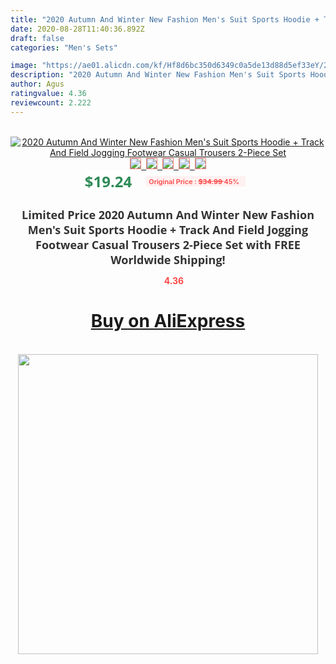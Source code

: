 ```yaml
---
title: "2020 Autumn And Winter New Fashion Men's Suit Sports Hoodie + Track And Field Jogging Footwear Casual Trousers 2-Piece Set"
date: 2020-08-28T11:40:36.892Z
draft: false
categories: "Men's Sets"

image: "https://ae01.alicdn.com/kf/Hf8d6bc350d6349c0a5de13d88d5ef33eY/2020-Autumn-And-Winter-New-Fashion-Men-s-Suit-Sports-Hoodie-Track-And-Field-Jogging-Footwear.jpg"
description: "2020 Autumn And Winter New Fashion Men's Suit Sports Hoodie + Track And Field Jogging Footwear Casual Trousers 2-Piece Set"
author: Agus
ratingvalue: 4.36
reviewcount: 2.222
---
```

<br>
<div style="text-align: center;">
<a href="https://s.click.aliexpress.com/e/_AtTCrx" target="_blank" rel="nofollow noopener noreferrer"><img alt="2020 Autumn And Winter New Fashion Men's Suit Sports Hoodie + Track And Field Jogging Footwear Casual Trousers 2-Piece Set" class="magnifier-image" src="https://ae01.alicdn.com/kf/Hf8d6bc350d6349c0a5de13d88d5ef33eY/2020-Autumn-And-Winter-New-Fashion-Men-s-Suit-Sports-Hoodie-Track-And-Field-Jogging-Footwear.jpg_640x640.jpg">
<br>
<img style="border:1px solid salmon" src="https://ae01.alicdn.com/kf/Hf8d6bc350d6349c0a5de13d88d5ef33eY/2020-Autumn-And-Winter-New-Fashion-Men-s-Suit-Sports-Hoodie-Track-And-Field-Jogging-Footwear.jpg_120x120.jpg">&nbsp;&nbsp;<img style="border:1px solid salmon" src="https://ae01.alicdn.com/kf/Hd65f2925e04947099651fef9293f644bo/2020-Autumn-And-Winter-New-Fashion-Men-s-Suit-Sports-Hoodie-Track-And-Field-Jogging-Footwear.jpg_120x120.jpg">&nbsp;&nbsp;<img style="border:1px solid salmon" src="https://ae01.alicdn.com/kf/H18028a2549d14d18af30a8a8e76c378ft/2020-Autumn-And-Winter-New-Fashion-Men-s-Suit-Sports-Hoodie-Track-And-Field-Jogging-Footwear.jpg_120x120.jpg">&nbsp;&nbsp;<img style="border:1px solid salmon" src="https://ae01.alicdn.com/kf/H127bd8a0cee7416790fbd6e4508021cc4/2020-Autumn-And-Winter-New-Fashion-Men-s-Suit-Sports-Hoodie-Track-And-Field-Jogging-Footwear.jpg_120x120.jpg">&nbsp;&nbsp;<img style="border:1px solid salmon" src="https://ae01.alicdn.com/kf/H733e0882d43140129c46c5201f25f5ac0/2020-Autumn-And-Winter-New-Fashion-Men-s-Suit-Sports-Hoodie-Track-And-Field-Jogging-Footwear.jpg_120x120.jpg"></a></div><br0>
<div style="text-align: center;"><span style="background-color: white; border: 0px; box-sizing: border-box; color: seagreen; display: inline-block; font-family: &quot;open sans&quot; , &quot;arial&quot; , &quot;helvetica&quot; , sans-serif , &quot;heiti&quot;; font-size: 24px; font-stretch: inherit; font-weight: 700; line-height: inherit; margin: 0px 10px 0px 0px; padding: 0px; vertical-align: middle;">$19.24 </span>
<span style="background: rgb(255 , 241 , 241); border-radius: 3px; border: 0px; box-sizing: border-box; color: #ff4747; display: inline-block; font-family: inherit; font-size: 12px; font-stretch: inherit; font-style: inherit; font-variant: inherit; font-weight: 600; line-height: inherit; margin: 0px; padding: 2px 5px; transform: scale(0.9); vertical-align: middle;">Original Price : <b style="text-decoration: line-through;">$34.99 </b> 45%&nbsp;&nbsp;</span></div>
<h1 style="color: #333333; display: inline-block; font-family: &quot;open sans&quot; , &quot;arial&quot; , &quot;helvetica&quot; , sans-serif , &quot;heiti&quot;; font-size: 18px; font-stretch: inherit; font-weight: 700; text-align: center;">Limited Price 2020 Autumn And Winter New Fashion Men's Suit Sports Hoodie + Track And Field Jogging Footwear Casual Trousers 2-Piece Set with FREE Worldwide Shipping!</h1>
<div style="color: #ff4747; text-align: center;">
<img src="https://4.bp.blogspot.com/-M0ZcTcb-5uY/XleCXlxnR4I/AAAAAAAAAEc/OrjgMkXV1oMQFaCRZj5HQwOCBcu3w1FegCPcBGAYYCw/s1600/star.png" style="height: 15px;">&nbsp;<b>4.36</b></div>
<div class="button_cont" align="center"><a class="buynow_a" href="https://s.click.aliexpress.com/e/_AtTCrx" target="_blank" rel="nofollow noopener noreferrer"><H1>Buy on AliExpress</H1></a></div><br>
<div class="separator" style="clear: both; text-align: center;">
<img src="https://lh3.googleusercontent.com/-pTy5HemUv9M/XlePHvY0dAI/AAAAAAAAAE4/0nX5iRUoIWY8eMW9Dpxeirr157OZliDIgCLcBGAsYHQ/s1600/badge.gif" width="480">
</div>

